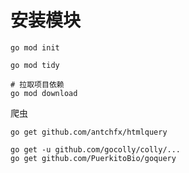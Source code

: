 # 安装模块

```
go mod init

go mod tidy

# 拉取项目依赖
go mod download
```

爬虫
```
go get github.com/antchfx/htmlquery

go get -u github.com/gocolly/colly/...
go get github.com/PuerkitoBio/goquery

```


